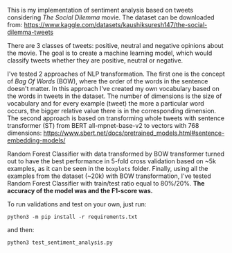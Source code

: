 This is my implementation of sentiment analysis based on tweets considering _The Social Dilemma_ movie. The dataset can be downloaded from: https://www.kaggle.com/datasets/kaushiksuresh147/the-social-dilemma-tweets

There are 3 classes of tweets: positive, neutral and negative opinions about the movie. The goal is to create a machine learning model, which would classify tweets whether they are positive, neutral or negative.

I've tested 2 approaches of NLP transformation. The first one is the concept of _Bag Of Words_ (BOW), where the order of the words in the sentence doesn't matter. In this approach I've created my own vocabulary based on the words in tweets in the dataset. The number of dimensions is the size of vocabulary and for every example (tweet) the more a particular word occurs, the bigger relative value there is in the corresponding dimension. The second approach is based on transforming whole tweets with sentence transformer (ST) from BERT all-mpnet-base-v2 to vectors with 768 dimensions: https://www.sbert.net/docs/pretrained_models.html#sentence-embedding-models/

Random Forest Classifier with data transformed by BOW transformer turned out to have the best performance in 5-fold cross validation based on ~5k examples, as it can be seen in the `boxplots` folder. Finally, using all the examples from the dataset (~20k) with BOW transformation, I've tested Random Forest Classifier with train/test ratio equal to 80%/20%. **The accuracy of the model was and the F1-score was.**

To run validations and test on your own, just run:
```
python3 -m pip install -r requirements.txt
```
and then:
```
python3 test_sentiment_analysis.py
```
